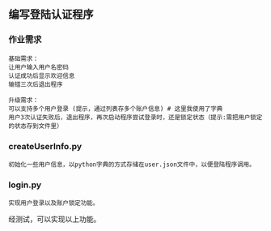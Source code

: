 ## 编写登陆认证程序 ##

### 作业需求 ###

    基础需求：
    让用户输入用户名密码
    认证成功后显示欢迎信息
    输错三次后退出程序

    升级需求：
    可以支持多个用户登录 (提示，通过列表存多个账户信息) # 这里我使用了字典
    用户3次认证失败后，退出程序，再次启动程序尝试登录时，还是锁定状态（提示:需把用户锁定的状态存到文件里）
    
### createUserInfo.py ###

	初始化一些用户信息，以python字典的方式存储在user.json文件中，以便登陆程序调用。

### login.py ###

	实现用户登录以及账户锁定功能。

经测试，可以实现以上功能。